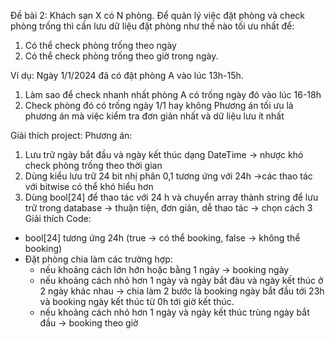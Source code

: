 Đề bài 2:
Khách sạn X có N phòng.
Để quản lý việc đặt phòng và check phòng trống thì cần lưu dữ liệu đặt phòng như thế nào tối ưu nhất để:
1. Có thể check phòng trống theo ngày
2. Có thể check phòng trống theo giờ trong ngày.

Ví dụ: Ngày 1/1/2024 đã có đặt phòng A vào lúc 13h-15h.
1. Làm sao để check nhanh nhất phòng A có trống ngày đó vào lúc 16-18h
2. Check phòng đó có trống ngày 1/1 hay không
Phương án tối ưu là phương án mà việc kiểm tra đơn giản nhất và dữ liệu lưu ít nhất


Giải thích project:
Phương án:
 1. Lưu trữ ngày bắt đầu và ngày kết thúc dạng DateTime -> nhược khó check phòng trống theo thời gian
 2. Dùng kiểu lưu trữ 24 bit nhị phân 0,1 tương ứng với 24h ->các thao tác với bitwise có thể khó hiểu hơn
 3. Dùng bool[24] để thao tác với 24 h và chuyển array thành string để lưu trữ trong database -> thuận tiện, đơn giản, dễ thao tác -> chọn cách 3
Giải thích Code:
- bool[24] tương ứng 24h (true -> có thể booking, false -> không thể booking)
- Đặt phòng chia làm các trường hợp:
   + nếu khoảng cách lớn hớn hoặc bằng 1 ngày -> booking ngày
   + nếu khoảng cách nhỏ hơn 1 ngày và ngày bắt đàu và ngày kết thúc ở 2 ngày khác nhau -> chia làm 2 bước là booking ngày bắt đầu tới 23h và booking ngày kết thúc từ 0h tới giờ kết thúc.
   + nếu khoảng cách nhỏ hơn 1 ngày và ngày kết thúc trùng ngày bắt đầu -> booking theo giờ
 

